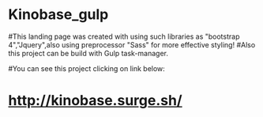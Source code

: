 # Kinobase_gulp

#This landing page was created with using such libraries as "bootstrap 4","Jquery",also using preprocessor "Sass" for more effective styling!
#Also this project can be build with Gulp task-manager.

#You can see this project clicking on link below:
# http://kinobase.surge.sh/
